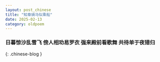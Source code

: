 ```yaml
---
layout: post_chinese
title: "知章骑马似乘船"
date: 2025-02-13
category: oldpoem
---
```


### 日暮惊沙乱雪飞 傍人相劝易罗衣 强来殿前看歌舞 共待单于夜猎归
{: .chinese-blog }
